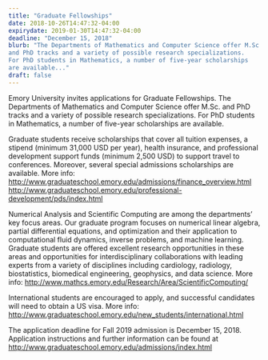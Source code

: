 ```yaml
---
title: "Graduate Fellowships"
date: 2018-10-26T14:47:32-04:00
expirydate: 2019-01-30T14:47:32-04:00
deadline: "December 15, 2018"
blurb: "The Departments of Mathematics and Computer Science offer M.Sc.
and PhD tracks and a variety of possible research specializations.
For PhD students in Mathematics, a number of five-year scholarships
are available..."
draft: false
---
```


Emory University invites applications for Graduate Fellowships.
The Departments of Mathematics and Computer Science offer M.Sc.
and PhD tracks and a variety of possible research specializations.
For PhD students in Mathematics, a number of five-year scholarships
are available.
 
Graduate students receive scholarships that cover all tuition expenses,
a stipend (minimum 31,000 USD per year), health insurance,
and professional development support funds (minimum 2,500 USD) to
support travel to conferences. Moreover, several special admissions
scholarships are available.
More info:
http://www.graduateschool.emory.edu/admissions/finance_overview.html
http://www.graduateschool.emory.edu/professional-development/pds/index.html
 
Numerical Analysis and Scientific Computing are among the
departments’ key focus areas. Our graduate program focuses on
numerical linear algebra, partial differential equations, and optimization
and their application to computational fluid dynamics,  inverse problems,
and machine learning. Graduate students are offered excellent research
opportunities in these areas and opportunities for
interdisciplinary collaborations with leading experts from a
variety of disciplines including cardiology, radiology,
biostatistics, biomedical engineering, geophysics, and data science.
More info: http://www.mathcs.emory.edu/Research/Area/ScientificComputing/
 
International students are encouraged to apply, and successful candidates
will need to obtain a US visa.
More info: http://www.graduateschool.emory.edu/new_students/international.html
 
The application deadline for Fall 2019 admission is December 15,
2018. Application instructions and further information can be found
at http://www.graduateschool.emory.edu/admissions/index.html


